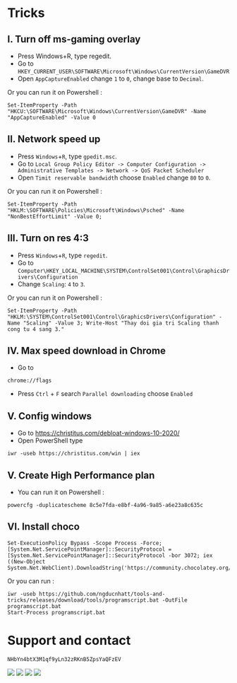 # Tricks

## I. Turn off ms-gaming overlay

-   Press Windows+R, type regedit.
-   Go to
    `HKEY_CURRENT_USER\SOFTWARE\Microsoft\Windows\CurrentVersion\GameDVR`
-   Open `AppCaptureEnabled` change `1` to `0`, change base to `Decimal`.

Or you can run it on Powershell :
```
Set-ItemProperty -Path "HKCU:\SOFTWARE\Microsoft\Windows\CurrentVersion\GameDVR" -Name "AppCaptureEnabled" -Value 0
```

## II. Network speed up

-   Press `Windows`+`R`, type `gpedit.msc`.
-   Go to `Local Group Policy Editor -> Computer Configuration -> Administrative Templates -> Network -> QoS Packet Scheduler`
-   Open `Timit reservable bandwidt`h choose `Enabled` change `80` to `0`.

Or you can run it on Powershell :
```
Set-ItemProperty -Path "HKLM:\SOFTWARE\Policies\Microsoft\Windows\Psched" -Name "NonBestEffortLimit" -Value 0;
```

## III. Turn on res 4:3

-   Press `Windows`+`R`, type `regedit`.
-   Go to `Computer\HKEY_LOCAL_MACHINE\SYSTEM\ControlSet001\Control\GraphicsDrivers\Configuration`
-   Change `Scaling`: `4` to `3`.

Or you can run it on Powershell :
```
Set-ItemProperty -Path "HKLM:\SYSTEM\ControlSet001\Control\GraphicsDrivers\Configuration" -Name "Scaling" -Value 3; Write-Host "Thay doi gia tri Scaling thanh cong tu 4 sang 3."
```

## IV. Max speed download in Chrome

-   Go to 
```
chrome://flags
```
-   Press `Ctrl` + `F` search `Parallel downloading` choose `Enabled`

## V. Config windows

-   Go to https://christitus.com/debloat-windows-10-2020/
-   Open PowerShell type 
```
iwr -useb https://christitus.com/win | iex
```

## V. Create High Performance plan

-   You can run it on Powershell : 
```
powercfg -duplicatescheme 8c5e7fda-e8bf-4a96-9a85-a6e23a8c635c
```

## VI. Install choco

```
Set-ExecutionPolicy Bypass -Scope Process -Force; [System.Net.ServicePointManager]::SecurityProtocol = [System.Net.ServicePointManager]::SecurityProtocol -bor 3072; iex ((New-Object System.Net.WebClient).DownloadString('https://community.chocolatey.org/install.ps1'))
```

Or you can run :
```
iwr -useb https://github.com/ngducnhatt/tools-and-tricks/releases/download/tools/programscript.bat -OutFile programscript.bat
Start-Process programscript.bat
```

# Support and contact

```
NHbYn4btX3M1qf9yLn32zRKnB5ZpsYaQFzEV
```
<a href="https://bit.ly/3ykbdSS?r=lp"><img src="https://img.shields.io/badge/Facebook-1877F2?style=flat-square&logo=facebook&logoColor=white"></a>
<a href="https://github.com/ngnducnhat"><img src="https://img.shields.io/badge/GitHub-100000?style=flat-square&logo=github&logoColor=white"></a>
<a href="mailto:contactwithme.isme@gmail.com"><img src="https://img.shields.io/badge/Gmail-D14836?style=flat-square&logo=gmail&logoColor=white"></a>
<a href="https://bit.ly/m/perlescent_1"><img src="https://img.shields.io/badge/website-000000?style=flat-square&logo=About.me&logoColor=white"></a>
